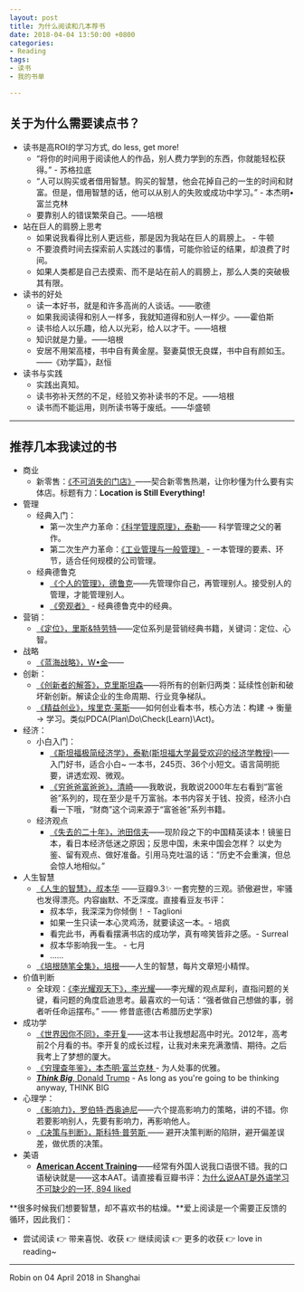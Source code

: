 ```yaml
---
layout: post
title: 为什么阅读和几本荐书
date: 2018-04-04 13:50:00 +0800
categories:
- Reading
tags:
- 读书
- 我的书单

---
```


## 关于为什么需要读点书？

- 读书是高ROI的学习方式, do less, get more!
	- “将你的时间用于阅读他人的作品，别人费力学到的东西，你就能轻松获得。” - 苏格拉底
	- “人可以购买或者借用智慧。购买的智慧，他会花掉自己的一生的时间和财富。但是，借用智慧的话，他可以从别人的失败或成功中学习。” - 本杰明•富兰克林
	- 要靠别人的错误繁荣自己。——培根
- 站在巨人的肩膀上思考
	- 如果说我看得比别人更远些，那是因为我站在巨人的肩膀上。 - 牛顿
	- 不要浪费时间去探索前人实践过的事情，可能你验证的结果，却浪费了时间。
	- 如果人类都是自己去摸索、而不是站在前人的肩膀上，那么人类的突破极其有限。
- 读书的好处
	- 读一本好书，就是和许多高尚的人谈话。——歌德
	- 如果我阅读得和别人一样多，我就知道得和别人一样少。——霍伯斯
	- 读书给人以乐趣，给人以光彩，给人以才干。——培根
	- 知识就是力量。——培根
	- 安居不用架高楼，书中自有黄金屋。娶妻莫恨无良媒，书中自有颜如玉。 ——《劝学篇》，赵恒
- 读书与实践
	- 实践出真知。
	- 读书弥补天然的不足，经验又弥补读书的不足。——培根
	- 读书而不能运用，则所读书等于废纸。——华盛顿


----

## 推荐几本我读过的书

- 商业
	- 新零售：[《不可消失的门店》](https://book.douban.com/subject/26950006/)——契合新零售热潮，让你秒懂为什么要有实体店。标题有力：**Location is Still Everything!**
- 管理
	- 经典入门：
		- 第一次生产力革命：[《科学管理原理》，泰勒](https://book.douban.com/subject/1951395/)—— 科学管理之父的著作。
		- 第二次生产力革命：[《工业管理与一般管理》](https://book.douban.com/subject/2146258/) - 一本管理的要素、环节，适合任何规模的公司管理。
	- 经典德鲁克
		- [《个人的管理》，德鲁克](https://book.douban.com/subject/1128313/)——先管理你自己，再管理别人。接受别人的管理，才能管理别人。
		- [《旁观者》](https://book.douban.com/subject/4039936/) - 经典德鲁克中的经典。
- 营销：
	- [《定位》，里斯&特劳特](https://book.douban.com/subject/1017180/)——定位系列是营销经典书籍，关键词：定位、心智。
- 战略
	- [《蓝海战略》，W•金](https://book.douban.com/subject/1318427/)——
- 创新：
	- [《创新者的解答》，克里斯坦森](https://book.douban.com/subject/4822145/)——将所有的创新归两类：延续性创新和破坏新创新。解读企业的生命周期、行业竞争梯队。
	- [《精益创业》，埃里克·莱斯](https://read.douban.com/ebook/484790/)——如何创业看本书，核心方法：构建 -> 衡量 -> 学习。类似PDCA(Plan\Do\Check(Learn)\Act)。
- 经济：
	- 小白入门：
		- [《斯坦福极简经济学》，泰勒(斯坦福大学最受欢迎的经济学教授)](https://book.douban.com/subject/26314063/)——入门好书，适合小白~ 一本书，245页、36个小短文。语言简明扼要，讲透宏观、微观。
		- [《穷爸爸富爸爸》，清崎](https://book.douban.com/subject/3291111/)——我敢说，我敢说2000年左右看到“富爸爸”系列的，现在至少是千万富翁。本书内容关于钱、投资，经济小白看一下哦，“财商”这个词来源于“富爸爸”系列书籍。
	- 经济观点
		- [《失去的二十年》，池田信夫](https://book.douban.com/subject/10572016/)——现阶段之下的中国精英读本！镜鉴日本，看日本经济低迷之原因；反思中国，未来中国会怎样？ 以史为鉴、留有观点、做好准备。引用马克吐温的话：“历史不会重演，但总会惊人地相似。”
- 人生智慧
	- [《人生的智慧》，叔本华](https://book.douban.com/subject/3261600/) ——豆瓣9.3✨ 一套完整的三观。骄傲避世，牢骚也发得漂亮。内容幽默、不乏深度。直接看豆友书评：
		- 叔本华，我深深为你倾倒！ - Taglioni
		- 如果一生只读一本心灵鸡汤，就要读这一本。- 培疯
		- 看完此书，再看看摆满书店的成功学，真有啼笑皆非之感。- Surreal
		- 叔本华影响我一生。 - 七月
		- ......
	- [《培根随笔全集》，培根](https://book.douban.com/subject/6039014/)——人生的智慧，每片文章短小精悍。
- 价值判断
	- 全球观：[《李光耀观天下》，李光耀](https://book.douban.com/subject/26413154/)——李光耀的观点犀利，直指问题的关键，看问题的角度启迪思考。最喜欢的一句话：“强者做自己想做的事，弱者听任命运摆布。” —— 修昔底德(古希腊历史学家)
- 成功学
	- [《世界因你不同》，李开复](https://book.douban.com/subject/4010196/)——这本书让我想起高中时光。2012年，高考前2个月看的书。李开复的成长过程，让我对未来充满激情、期待。之后我考上了梦想的厦大。
	- [《穷理查年鉴》，本杰明·富兰克林 ](https://book.douban.com/subject/20563083/) - 为人处事的优雅。
	- [***Think Big***, Donald Trump](https://book.douban.com/subject/2285559/) - As long as you're going to be thinking anyway, THINK BIG
- 心理学：
	- [《影响力》，罗伯特·西奥迪尼](https://book.douban.com/subject/1786387/)——六个提高影响力的策略，讲的不错。你若要影响别人，先要有影响力，再影响他人。
	- [《决策与判断》，斯科特·普劳斯 ](https://book.douban.com/subject/1193621/)—— 避开决策判断的陷阱，避开偏差误差，做优质的决策。
- 美语
	- [**American Accent Training**](https://book.douban.com/subject/1755336/)——经常有外国人说我口语很不错。我的口语秘诀就是——这本AAT。请直接看豆瓣书评：[为什么说AAT是外语学习不可缺少的一环, 894 liked](https://book.douban.com/review/5450224/)

**很多时候我们想要智慧，却不喜欢书的枯燥。**爱上阅读是一个需要正反馈的循环，因此我们：

- 尝试阅读 👉 带来喜悦、收获 👉 继续阅读 👉 更多的收获 👉 love in reading~

----

Robin on 04 April 2018 in Shanghai